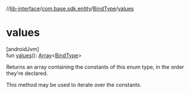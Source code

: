 //[lib-interface](../../../index.md)/[com.base.sdk.entity](../index.md)/[BindType](index.md)/[values](values.md)

# values

[androidJvm]\
fun [values](values.md)(): [Array](https://kotlinlang.org/api/latest/jvm/stdlib/kotlin/-array/index.html)&lt;[BindType](index.md)&gt;

Returns an array containing the constants of this enum type, in the order they're declared.

This method may be used to iterate over the constants.
